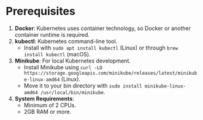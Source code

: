 
# Prerequisites
1. **Docker**: Kubernetes uses container technology, so Docker or another container runtime is required.
2. **kubectl**: Kubernetes command-line tool.
   - Install with `sudo apt install kubectl` (Linux) or through `brew install kubectl` (macOS).
3. **Minikube**: For local Kubernetes development.
   - Install Minikube using `curl -LO https://storage.googleapis.com/minikube/releases/latest/minikube-linux-amd64` (Linux).
   - Move it to your bin directory with `sudo install minikube-linux-amd64 /usr/local/bin/minikube`.
4. **System Requirements**:
   - Minimum of 2 CPUs.
   - 2GB RAM or more.
